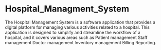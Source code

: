 # Hospital_Managment_System

The Hospital Management System is a software application that provides a digital platform for managing various activities related to a hospital.
This application is designed to simplify and streamline the workflow of a hospital, and it covers various areas such as 
    Patient management 
    Staff management
    Doctor management 
    Inventory management
    Billing 
    Reporting.

